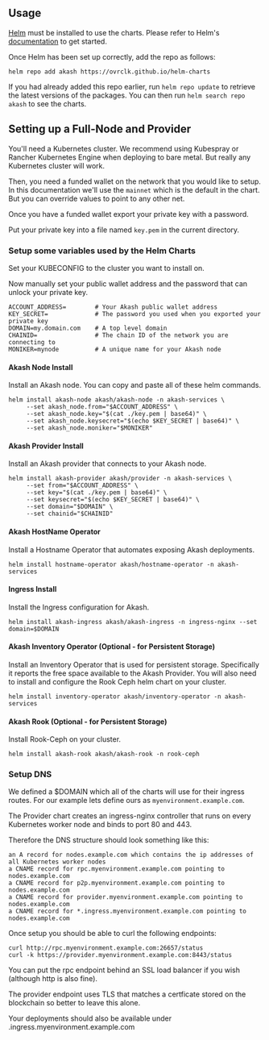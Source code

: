 ## Usage

[Helm](https://helm.sh) must be installed to use the charts. Please refer to
Helm's [documentation](https://helm.sh/docs) to get started.

Once Helm has been set up correctly, add the repo as follows:

```
helm repo add akash https://ovrclk.github.io/helm-charts
```

If you had already added this repo earlier, run `helm repo update` to retrieve
the latest versions of the packages. You can then run `helm search repo akash` to see the charts.

## Setting up a Full-Node and Provider

You'll need a Kubernetes cluster. We recommend using Kubespray or Rancher Kubernetes Engine when deploying to bare metal. But really any Kubernetes cluster will work.

Then, you need a funded wallet on the network that you would like to setup. In this documentation we'll use the `mainnet` which is the default in the chart. But you can override values to point to any other net.

Once you have a funded wallet export your private key with a password.

Put your private key into a file named `key.pem` in the current directory.

### Setup some variables used by the Helm Charts

Set your KUBECONFIG to the cluster you want to install on.

Now manually set your public wallet address and the password that can unlock your private key.

```
ACCOUNT_ADDRESS=        # Your Akash public wallet address
KEY_SECRET=             # The password you used when you exported your private key
DOMAIN=my.domain.com    # A top level domain
CHAINID=                # The chain ID of the network you are connecting to
MONIKER=mynode          # A unique name for your Akash node
```

#### Akash Node Install

Install an Akash node. You can copy and paste all of these helm commands.

```
helm install akash-node akash/akash-node -n akash-services \
     --set akash_node.from="$ACCOUNT_ADDRESS" \
     --set akash_node.key="$(cat ./key.pem | base64)" \
     --set akash_node.keysecret="$(echo $KEY_SECRET | base64)" \
     --set akash_node.moniker="$MONIKER"
```

#### Akash Provider Install

Install an Akash provider that connects to your Akash node.

```
helm install akash-provider akash/provider -n akash-services \
     --set from="$ACCOUNT_ADDRESS" \
     --set key="$(cat ./key.pem | base64)" \
     --set keysecret="$(echo $KEY_SECRET | base64)" \
     --set domain="$DOMAIN" \
     --set chainid="$CHAINID"
```

#### Akash HostName Operator

Install a Hostname Operator that automates exposing Akash deployments.

```
helm install hostname-operator akash/hostname-operator -n akash-services
```

#### Ingress Install

Install the Ingress configuration for Akash.

```
helm install akash-ingress akash/akash-ingress -n ingress-nginx --set domain=$DOMAIN
```

#### Akash Inventory Operator (Optional - for Persistent Storage)

Install an Inventory Operator that is used for persistent storage. Specifically it reports the free space available to the Akash Provider. You will also need to install and configure the Rook Ceph helm chart on your cluster.

```
helm install inventory-operator akash/inventory-operator -n akash-services
```

#### Akash Rook (Optional - for Persistent Storage)

Install Rook-Ceph on your cluster.

```
helm install akash-rook akash/akash-rook -n rook-ceph
```

### Setup DNS

We defined a $DOMAIN which all of the charts will use for their ingress routes. For our example lets define ours as `myenvironment.example.com`.

The Provider chart creates an ingress-nginx controller that runs on every Kubernetes worker node and binds to port 80 and 443.

Therefore the DNS structure should look something like this:

```
an A record for nodes.example.com which contains the ip addresses of all Kubernetes worker nodes
a CNAME record for rpc.myenvironment.example.com pointing to nodes.example.com
a CNAME record for p2p.myenvironment.example.com pointing to nodes.example.com
a CNAME record for provider.myenvironment.example.com pointing to nodes.example.com
a CNAME record for *.ingress.myenvironment.example.com pointing to nodes.example.com
```

Once setup you should be able to curl the following endpoints:

```
curl http://rpc.myenvironment.example.com:26657/status
curl -k https://provider.myenvironment.example.com:8443/status
```

You can put the rpc endpoint behind an SSL load balancer if you wish (although http is also fine).

The provider endpoint uses TLS that matches a certficate stored on the blockchain so better to leave this alone.

Your deployments should also be available under <id>.ingress.myenvironment.example.com
